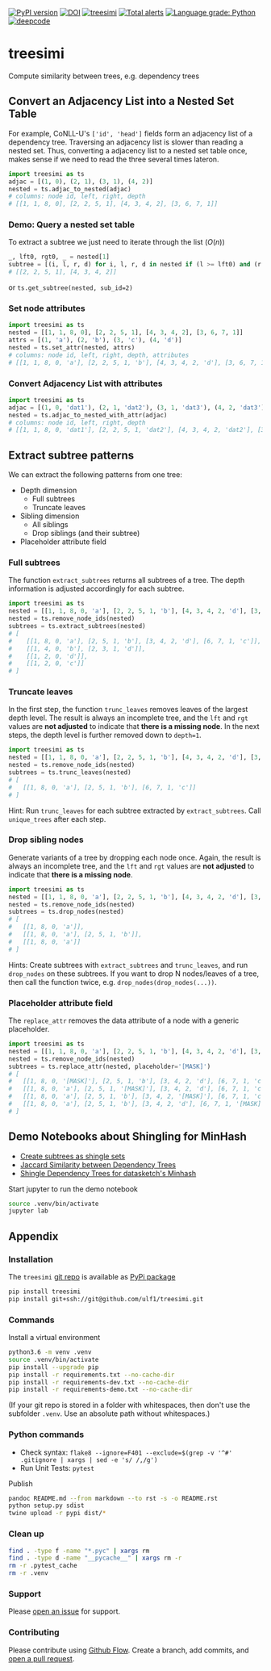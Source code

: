 [![PyPI version](https://badge.fury.io/py/treesimi.svg)](https://badge.fury.io/py/treesimi)
[![DOI](https://zenodo.org/badge/318838452.svg)](https://zenodo.org/badge/latestdoi/318838452)
[![treesimi](https://snyk.io/advisor/python/treesimi/badge.svg)](https://snyk.io/advisor/python/treesimi)
[![Total alerts](https://img.shields.io/lgtm/alerts/g/ulf1/treesimi.svg?logo=lgtm&logoWidth=18)](https://lgtm.com/projects/g/ulf1/treesimi/alerts/)
[![Language grade: Python](https://img.shields.io/lgtm/grade/python/g/ulf1/treesimi.svg?logo=lgtm&logoWidth=18)](https://lgtm.com/projects/g/ulf1/treesimi/context:python)
[![deepcode](https://www.deepcode.ai/api/gh/badge?key=eyJhbGciOiJIUzI1NiIsInR5cCI6IkpXVCJ9.eyJwbGF0Zm9ybTEiOiJnaCIsIm93bmVyMSI6InVsZjEiLCJyZXBvMSI6InRyZWVzaW1pIiwiaW5jbHVkZUxpbnQiOmZhbHNlLCJhdXRob3JJZCI6Mjk0NTIsImlhdCI6MTYxOTU0MDY3MX0.KB4vvj1-njlCURgpHKTkAMiL1Sm6AMRIH_76SP7kngY)](https://www.deepcode.ai/app/gh/ulf1/treesimi/_/dashboard?utm_content=gh%2Fulf1%2Ftreesimi)

# treesimi
Compute similarity between trees, e.g. dependency trees


## Convert an Adjacency List into a Nested Set Table
For example, CoNLL-U's `['id', 'head']` fields form an adjacency list of a dependency tree.
Traversing an adjacency list is slower than reading a nested set.
Thus, converting a adjacency list to a nested set table once, makes sense if we need to read the three several times lateron.

```py
import treesimi as ts
adjac = [(1, 0), (2, 1), (3, 1), (4, 2)]
nested = ts.adjac_to_nested(adjac)
# columns: node id, left, right, depth
# [[1, 1, 8, 0], [2, 2, 5, 1], [4, 3, 4, 2], [3, 6, 7, 1]]
```

### Demo: Query a nested set table
To extract a subtree we just need to iterate through the list ($O(n)$)

```py
_, lft0, rgt0, _ = nested[1]
subtree = [(i, l, r, d) for i, l, r, d in nested if (l >= lft0) and (r <= rgt0)]
# [[2, 2, 5, 1], [4, 3, 4, 2]]
```

or `ts.get_subtree(nested, sub_id=2)`

### Set node attributes

```py
import treesimi as ts
nested = [[1, 1, 8, 0], [2, 2, 5, 1], [4, 3, 4, 2], [3, 6, 7, 1]]
attrs = [(1, 'a'), (2, 'b'), (3, 'c'), (4, 'd')]
nested = ts.set_attr(nested, attrs)
# columns: node id, left, right, depth, attributes
# [[1, 1, 8, 0, 'a'], [2, 2, 5, 1, 'b'], [4, 3, 4, 2, 'd'], [3, 6, 7, 1, 'c']]
```

### Convert Adjacency List with attributes

```py
import treesimi as ts
adjac = [(1, 0, 'dat1'), (2, 1, 'dat2'), (3, 1, 'dat3'), (4, 2, 'dat3')]
nested = ts.adjac_to_nested_with_attr(adjac)
# columns: node id, left, right, depth
# [[1, 1, 8, 0, 'dat1'], [2, 2, 5, 1, 'dat2'], [4, 3, 4, 2, 'dat2'], [3, 6, 7, 1, 'dat4']]
```


## Extract subtree patterns
We can extract the following patterns from one tree:

* Depth dimension
    * Full subtrees
    * Truncate leaves
* Sibling dimension
    * All siblings
    * Drop siblings (and their subtree)
* Placeholder attribute field


### Full subtrees
The function `extract_subtrees` returns all subtrees of a tree.
The depth information is adjusted accordingly for each subtree.

```py
import treesimi as ts
nested = [[1, 1, 8, 0, 'a'], [2, 2, 5, 1, 'b'], [4, 3, 4, 2, 'd'], [3, 6, 7, 1, 'c']]
nested = ts.remove_node_ids(nested)
subtrees = ts.extract_subtrees(nested)
# [
#    [[1, 8, 0, 'a'], [2, 5, 1, 'b'], [3, 4, 2, 'd'], [6, 7, 1, 'c']],
#    [[1, 4, 0, 'b'], [2, 3, 1, 'd']],
#    [[1, 2, 0, 'd']],
#    [[1, 2, 0, 'c']]
# ]
```

### Truncate leaves
In the first step, the function `trunc_leaves` removes leaves of the largest depth level.
The result is always an incomplete tree, and the `lft` and `rgt` values are **not adjusted** to indicate that **there is a missing node**.
In the next steps, the depth level is further removed down to `depth=1`.

```py
import treesimi as ts
nested = [[1, 1, 8, 0, 'a'], [2, 2, 5, 1, 'b'], [4, 3, 4, 2, 'd'], [3, 6, 7, 1, 'c']]
nested = ts.remove_node_ids(nested)
subtrees = ts.trunc_leaves(nested)
# [
#   [[1, 8, 0, 'a'], [2, 5, 1, 'b'], [6, 7, 1, 'c']]
# ]
```

Hint: Run `trunc_leaves` for each subtree extracted by `extract_subtrees`. Call `unique_trees` after each step.


### Drop sibling nodes
Generate variants of a tree by dropping each node once.
Again, the result is always an incomplete tree, and the `lft` and `rgt` values are **not adjusted** to indicate that **there is a missing node**.

```py
import treesimi as ts
nested = [[1, 1, 8, 0, 'a'], [2, 2, 5, 1, 'b'], [4, 3, 4, 2, 'd'], [3, 6, 7, 1, 'c']]
nested = ts.remove_node_ids(nested)
subtrees = ts.drop_nodes(nested)
# [
#   [[1, 8, 0, 'a']],
#   [[1, 8, 0, 'a'], [2, 5, 1, 'b']],
#   [[1, 8, 0, 'a']]
# ]
```

Hints: Create subtrees with `extract_subtrees` and `trunc_leaves`, and run `drop_nodes` on these subtrees. If you want to drop N nodes/leaves of a tree, then call the function twice, e.g. `drop_nodes(drop_nodes(...))`.


### Placeholder attribute field
The `replace_attr` removes the data attribute of a node with a generic placeholder.

```py
import treesimi as ts
nested = [[1, 1, 8, 0, 'a'], [2, 2, 5, 1, 'b'], [4, 3, 4, 2, 'd'], [3, 6, 7, 1, 'c']]
nested = ts.remove_node_ids(nested)
subtrees = ts.replace_attr(nested, placeholder='[MASK]')
# [
#   [[1, 8, 0, '[MASK]'], [2, 5, 1, 'b'], [3, 4, 2, 'd'], [6, 7, 1, 'c']],
#   [[1, 8, 0, 'a'], [2, 5, 1, '[MASK]'], [3, 4, 2, 'd'], [6, 7, 1, 'c']], 
#   [[1, 8, 0, 'a'], [2, 5, 1, 'b'], [3, 4, 2, '[MASK]'], [6, 7, 1, 'c']], 
#   [[1, 8, 0, 'a'], [2, 5, 1, 'b'], [3, 4, 2, 'd'], [6, 7, 1, '[MASK]']]
# ]
```

## Demo Notebooks about Shingling for MinHash
- [Create subtrees as shingle sets](https://github.com/ulf1/treesimi/blob/master/demo/Create%20subtrees%20as%20shingle%20sets.ipynb)
- [Jaccard Similarity between Dependency Trees](https://github.com/ulf1/treesimi/blob/master/demo/Jaccard%20Similarity%20between%20Dependency%20Trees.ipynb)
- [Shingle Dependency Trees for datasketch's Minhash](https://github.com/ulf1/treesimi/blob/master/demo/Shingle%20Dependency%20Trees%20for%20datasketch's%20Minhash.ipynb)

Start jupyter to run the demo notebook

```sh
source .venv/bin/activate
jupyter lab
```

## Appendix

### Installation
The `treesimi` [git repo](http://github.com/ulf1/treesimi) is available as [PyPi package](https://pypi.org/project/treesimi)

```sh
pip install treesimi
pip install git+ssh://git@github.com/ulf1/treesimi.git
```

### Commands
Install a virtual environment

```sh
python3.6 -m venv .venv
source .venv/bin/activate
pip install --upgrade pip
pip install -r requirements.txt --no-cache-dir
pip install -r requirements-dev.txt --no-cache-dir
pip install -r requirements-demo.txt --no-cache-dir
```

(If your git repo is stored in a folder with whitespaces, then don't use the subfolder `.venv`. Use an absolute path without whitespaces.)

### Python commands

* Check syntax: `flake8 --ignore=F401 --exclude=$(grep -v '^#' .gitignore | xargs | sed -e 's/ /,/g')`
* Run Unit Tests: `pytest`

Publish

```sh
pandoc README.md --from markdown --to rst -s -o README.rst
python setup.py sdist 
twine upload -r pypi dist/*
```

### Clean up 

```sh
find . -type f -name "*.pyc" | xargs rm
find . -type d -name "__pycache__" | xargs rm -r
rm -r .pytest_cache
rm -r .venv
```


### Support
Please [open an issue](https://github.com/ulf1/treesimi/issues/new) for support.


### Contributing
Please contribute using [Github Flow](https://guides.github.com/introduction/flow/). Create a branch, add commits, and [open a pull request](https://github.com/ulf1/treesimi/compare/).

